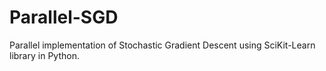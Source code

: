 # Parallel-SGD
Parallel implementation of Stochastic Gradient Descent using SciKit-Learn library in Python.
